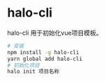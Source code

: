 # halo-cli
halo-cli 用于初始化vue项目模板。

``` bash
# 安装
npm install -g halo-cli
yarn global add halo-cli
# 初始化项目
halo init 项目名称

```
